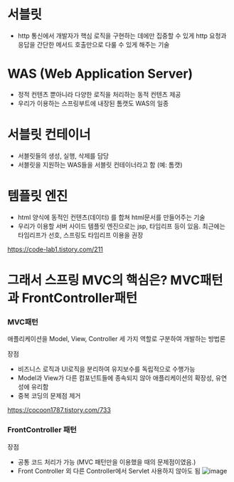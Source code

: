 # 서블릿
- http 통신에서 개발자가 핵심 로직을 구현하는 데에만 집중할 수 있게 http 요청과 응답을 간단한 메서드 호출만으로 다룰 수 있게 해주는 기술


# WAS (Web Application Server)
- 정적 컨텐츠 뿐아니라 다양한 로직을 처리하는 동적 컨텐츠 제공
- 우리가 이용하는 스프링부트에 내장된 톰캣도 WAS의 일종


# 서블릿 컨테이너
- 서블릿들의 생성, 실행, 삭제를 담당
- 서블릿을 지원하는 WAS들을 서블릿 컨테이너라고 함 (예: 톰캣)


# 템플릿 엔진
- html 양식에 동적인 컨텐츠(데이터) 를 합쳐 html문서를 만들어주는 기술
- 우리가 이용할 서버 사이드 템플릿 엔진으로는 jsp, 타임리프 등이 있음. 최근에는 타임리프가 선호, 스프링도 타임리프 이용을 권장

https://code-lab1.tistory.com/211


# 그래서 스프링 MVC의 핵심은? MVC패턴과 FrontController패턴
### MVC패턴
애플리케이션을 Model, View,  Controller 세 가지 역할로 구분하여 개발하는 방법론

장점
- 비즈니스 로직과 UI로직을 분리하여 유지보수를 독립적으로 수행가능
- Model과 View가 다른 컴포넌트들에 종속되지 않아 애플리케이션의 확장성, 유연성에 유리함
- 중복 코딩의 문제점 제거
 
https://cocoon1787.tistory.com/733

### FrontController 패턴

장점
- 공통 코드 처리가 가능 (MVC 패턴만을 이용했을 때의 문제점이였음.)
- Front Controller 외 다른 Controller에서 Servlet 사용하지 않아도 됨
![image](https://user-images.githubusercontent.com/25169200/218739858-2eb6f3df-17ca-4e78-9e6b-749eeb6c7b32.png)
